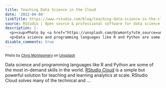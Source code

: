 ```yaml
---
title: Teaching Data Science in the Cloud
date: '2022-04-04'
linkTitle: https://www.rstudio.com/blog/teaching-data-science-in-the-cloud/
source: RStudio | Open source & professional software for data science teams on RStudio
description: |-
  <p><sup>Photo by <a href="https://unsplash.com/@cwmonty?utm_source=unsplash&utm_medium=referral&utm_content=creditCopyText">Chris Montgomery</a> on <a href="https://unsplash.com/?utm_source=unsplash&utm_medium=referral&utm_content=creditCopyText">Unsplash</a></sup></p>
  <p>Data science and programming languages like R and Python are some of the most in-demand skills in the world. <a href="https://www.rstudio.com/products/cloud/" target = "_blank">RStudio Cloud</a> is a simple but powerful solution for teaching and learning analytics at scale. RStudio Cloud solves many of the technical and ...
disable_comments: true
---
```

<p><sup>Photo by <a href="https://unsplash.com/@cwmonty?utm_source=unsplash&utm_medium=referral&utm_content=creditCopyText">Chris Montgomery</a> on <a href="https://unsplash.com/?utm_source=unsplash&utm_medium=referral&utm_content=creditCopyText">Unsplash</a></sup></p>
<p>Data science and programming languages like R and Python are some of the most in-demand skills in the world. <a href="https://www.rstudio.com/products/cloud/" target = "_blank">RStudio Cloud</a> is a simple but powerful solution for teaching and learning analytics at scale. RStudio Cloud solves many of the technical and ...